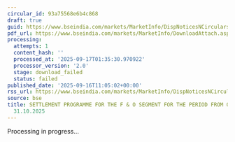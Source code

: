 ```yaml
---
circular_id: 93a75568e6b4c868
draft: true
guid: https://www.bseindia.com/markets/MarketInfo/DispNoticesNCirculars.aspx?Noticeid={40B22C24-2524-4A61-B0B2-7EE766C5D8E2}&noticeno=20250916-30&dt=09/16/2025&icount=30&totcount=79&flag=0
pdf_url: https://www.bseindia.com/markets/MarketInfo/DownloadAttach.aspx?id=20250916-30&attachedId=
processing:
  attempts: 1
  content_hash: ''
  processed_at: '2025-09-17T01:35:30.970922'
  processor_version: '2.0'
  stage: download_failed
  status: failed
published_date: '2025-09-16T11:05:02+00:00'
rss_url: https://www.bseindia.com/markets/MarketInfo/DispNoticesNCirculars.aspx?Noticeid={40B22C24-2524-4A61-B0B2-7EE766C5D8E2}&noticeno=20250916-30&dt=09/16/2025&icount=30&totcount=79&flag=0
source: bse
title: SETTLEMENT PROGRAMME FOR THE F & O SEGMENT FOR THE PERIOD FROM 01.10.2025 TO
  31.10.2025
---
```


Processing in progress...